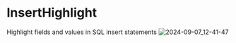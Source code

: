 # InsertHighlight
Highlight fields and values in SQL insert statements
![2024-09-07_12-41-47](https://github.com/user-attachments/assets/fd5714c1-ae3c-4421-823a-1954c23be6dc)
